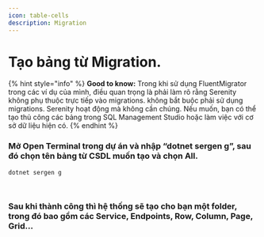 ```yaml
---
icon: table-cells
description: Migration
---
```


# Tạo bảng từ Migration.

{% hint style="info" %}
**Good to know:** Trong khi sử dụng FluentMigrator trong các ví dụ của mình, điều quan trọng là phải làm rõ rằng Serenity không phụ thuộc trực tiếp vào migrations. không bắt buộc phải sử dụng migrations. Serenity hoạt động mà không cần chúng. Nếu muốn, bạn có thể tạo thủ công các bảng trong SQL Management Studio hoặc làm việc với cơ sở dữ liệu hiện có.
{% endhint %}

### Mở Open Terminal trong dự án và nhập “dotnet sergen g”, sau đó chọn tên bảng từ CSDL muốn tạo và chọn All.

```
dotnet sergen g
```

<figure><img src="https://lh7-rt.googleusercontent.com/docsz/AD_4nXecYykBEU7sPiYOWJg0ByhmuLmrxQgsuIngRXPG7VnLNS6Yqbw8JE66QFCxvH56k6TuT1Jm1tBWdCs9bOtJknvKTTPHaxBIUt1jyUv7m3qqgy1qRlJfypeMWSKgkkl4R4E0M8JquGhVlRXkMlvSUpjXjmJ9iT2hXKZ0lJ0D2A?key=YCZZc6cavvO63WAAdUXzEA" alt=""><figcaption></figcaption></figure>

<figure><img src="https://lh7-rt.googleusercontent.com/docsz/AD_4nXcA7K8uXWgZY47pE_xUhhYe5zXZjVGpxzQcnMXTaKelu4o0RjeYuYwI_8H1K9Z1HLnfyc3OXftSCSod9USSOM23z28uR_nfifixDQIj7oOupv-kWFus4lrtVxx0mFqyNAZ19rqShbbK0UyYZoAdvM2pBMX-AEJY_iY0UwNT_A?key=YCZZc6cavvO63WAAdUXzEA" alt=""><figcaption></figcaption></figure>

### Sau khi thành công thì hệ thống sẽ tạo cho bạn một folder, trong đó bao gồm các Service, Endpoints, Row, Column, Page, Grid…

<figure><img src="https://lh7-rt.googleusercontent.com/docsz/AD_4nXdJiIZHXLx6Rcc3TWkUf03P6L9Sga_Sp03zqzM1PaxHX9_h3CkwCE6bridwEoqdo0zJkk9AYqisBe5T5iiMrQCnuu4gu5d9yUM3JPMRCG4nnbTHEI_TflTnyutyIAIRESFs3hYnQC0ZRHDPIT5YhafCNFV0udLY3p8jtSX74g?key=YCZZc6cavvO63WAAdUXzEA" alt=""><figcaption></figcaption></figure>
